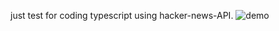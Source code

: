 just test for coding typescript using hacker-news-API.
![demo](https://raw.githubusercontent.com/wiki/benibana2001/hknews_ts/images/hkni_demo_20191102.gif)